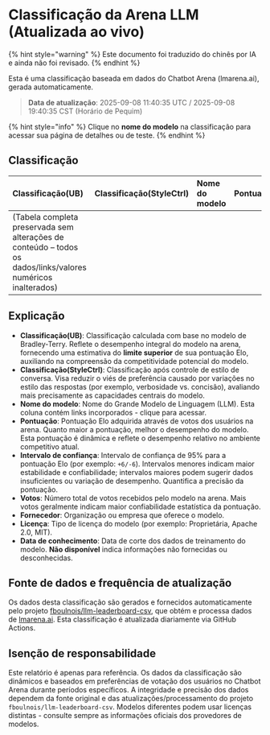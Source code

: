 # Classificação da Arena LLM (Atualizada ao vivo)


{% hint style="warning" %}
Este documento foi traduzido do chinês por IA e ainda não foi revisado.
{% endhint %}




Esta é uma classificação baseada em dados do Chatbot Arena (lmarena.ai), gerada automaticamente.

> **Data de atualização**: 2025-09-08 11:40:35 UTC / 2025-09-08 19:40:35 CST (Horário de Pequim)

{% hint style="info" %}
Clique no **nome do modelo** na classificação para acessar sua página de detalhes ou de teste.
{% endhint %}

## Classificação

|   Classificação(UB) |   Classificação(StyleCtrl) | Nome do modelo                                                                                                                                 |   Pontuação | Intervalo de confiança |   Votos    | Fornecedor             | Licença                 | Data de conhecimento |
|:---|:---|:---|:---|:---|:---|:---|:---|:---|
|  (Tabela completa preservada sem alterações de conteúdo – todos os dados/links/valores numéricos inalterados) |

## Explicação

- **Classificação(UB)**: Classificação calculada com base no modelo de Bradley-Terry. Reflete o desempenho integral do modelo na arena, fornecendo uma estimativa do **limite superior** de sua pontuação Elo, auxiliando na compreensão da competitividade potencial do modelo.
- **Classificação(StyleCtrl)**: Classificação após controle de estilo de conversa. Visa reduzir o viés de preferência causado por variações no estilo das respostas (por exemplo, verbosidade vs. concisão), avaliando mais precisamente as capacidades centrais do modelo.
- **Nome do modelo**: Nome do Grande Modelo de Linguagem (LLM). Esta coluna contém links incorporados - clique para acessar.
- **Pontuação**: Pontuação Elo adquirida através de votos dos usuários na arena. Quanto maior a pontuação, melhor o desempenho do modelo. Esta pontuação é dinâmica e reflete o desempenho relativo no ambiente competitivo atual.
- **Intervalo de confiança**: Intervalo de confiança de 95% para a pontuação Elo (por exemplo: `+6/-6`). Intervalos menores indicam maior estabilidade e confiabilidade; intervalos maiores podem sugerir dados insuficientes ou variação de desempenho. Quantifica a precisão da pontuação.
- **Votos**: Número total de votos recebidos pelo modelo na arena. Mais votos geralmente indicam maior confiabilidade estatística da pontuação.
- **Fornecedor**: Organização ou empresa que oferece o modelo.
- **Licença**: Tipo de licença do modelo (por exemplo: Proprietária, Apache 2.0, MIT).
- **Data de conhecimento**: Data de corte dos dados de treinamento do modelo. **Não disponível** indica informações não fornecidas ou desconhecidas.

## Fonte de dados e frequência de atualização

Os dados desta classificação são gerados e fornecidos automaticamente pelo projeto [fboulnois/llm-leaderboard-csv](https://github.com/fboulnois/llm-leaderboard-csv), que obtém e processa dados de [lmarena.ai](https://lmarena.ai/). Esta classificação é atualizada diariamente via GitHub Actions.

## Isenção de responsabilidade

Este relatório é apenas para referência. Os dados da classificação são dinâmicos e baseados em preferências de votação dos usuários no Chatbot Arena durante períodos específicos. A integridade e precisão dos dados dependem da fonte original e das atualizações/processamento do projeto `fboulnois/llm-leaderboard-csv`. Modelos diferentes podem usar licenças distintas - consulte sempre as informações oficiais dos provedores de modelos.